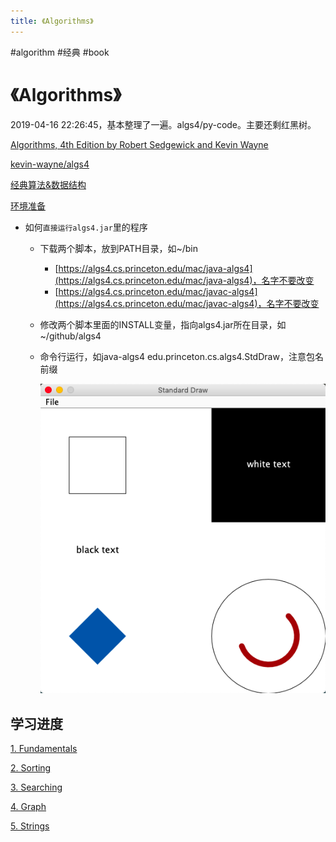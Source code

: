 ```yaml
---
title: 《Algorithms》
---
```


#algorithm #经典 #book

# 《Algorithms》

2019-04-16 22:26:45，基本整理了一遍。algs4/py-code。主要还剩红黑树。

[Algorithms, 4th Edition by Robert Sedgewick and Kevin Wayne](https://algs4.cs.princeton.edu/)

[kevin-wayne/algs4](https://github.com/kevin-wayne/algs4)

[经典算法&数据结构](经典算法&数据结构.md)

[环境准备](《Algorithms》/环境准备%2064dcd48ea4344bed83996c55134167d5.md)

- 如何`直接运行algs4.jar`里的程序
    - 下载两个脚本，放到PATH目录，如~/bin
        - [https://algs4.cs.princeton.edu/mac/java-algs4](https://algs4.cs.princeton.edu/mac/java-algs4)，名字不要改变
        - [https://algs4.cs.princeton.edu/mac/javac-algs4](https://algs4.cs.princeton.edu/mac/javac-algs4)，名字不要改变
    - 修改两个脚本里面的INSTALL变量，指向algs4.jar所在目录，如~/github/algs4
    - 命令行运行，如java-algs4 edu.princeton.cs.algs4.StdDraw，注意包名前缀
        
        ![untitled](assets/b56603f40dfd3a5d6a59c0d92c28b10c.png)
        

## 学习进度

[1. Fundamentals](《Algorithms》/1%20Fundamentals%20846f6538908844ce88c20fe8509bedef.md)

[2. Sorting](《Algorithms》/2%20Sorting%20c31232812105447884bb5307ab2b1a8d.md)

[3. Searching](《Algorithms》/3%20Searching%208d64e843107e4e07a748f6866b6afb00.md)

[4. Graph](《Algorithms》/4_Graph.md)

[5. Strings](《Algorithms》/5_Strings.md)